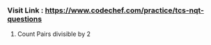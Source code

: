 ### Visit Link : https://www.codechef.com/practice/tcs-nqt-questions

1. Count Pairs divisible by 2
